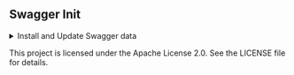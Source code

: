 
## Swagger Init
<details>
<summary> Install and Update Swagger data</summary>

```markdown
1. go install github.com/swaggo/swag/cmd/swag@v1.16.3
2. go get github.com/swaggo/gin-swagger
3. go get github.com/swaggo/swag
4. go get github.com/swaggo/files
5. swag init -g cmd/main.go
6. swag init -g cmd/main.go --parseDependency --parseInternal
```
</details>

This project is licensed under the Apache License 2.0. See the LICENSE file for details.